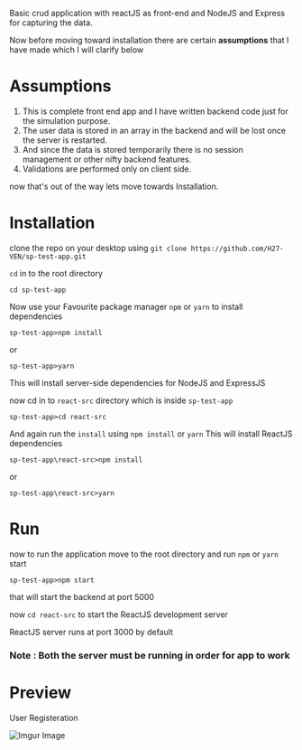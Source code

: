 Basic crud application with reactJS as front-end and NodeJS and Express for capturing the data.

Now before moving toward installation there are certain **assumptions** that I have made which I will clarify below



# Assumptions
1. This is complete front end app and I have written backend code just for the simulation purpose.
2. The user data is stored in an array in the backend and will be lost once the server is restarted.
3. And since the data is stored temporarily there is no session management or other nifty backend features.
4. Validations are performed only on client side. 

now that's out of the way lets move towards Installation.

# Installation

clone the repo on your desktop using `git clone https://github.com/H27-VEN/sp-test-app.git`

`cd` in to the root directory

`cd sp-test-app`

Now use your Favourite package manager `npm` or `yarn` to install dependencies 

`sp-test-app>npm install`

or

`sp-test-app>yarn`

This will install server-side dependencies for NodeJS and ExpressJS

now cd in to `react-src` directory which is inside `sp-test-app`


`sp-test-app>cd react-src`


And again run the `install` using `npm install` or `yarn` This will install ReactJS dependencies


`sp-test-app\react-src>npm install`

or

`sp-test-app\react-src>yarn`



# Run 

now to run the application move to the root directory and run `npm` or `yarn` start

`sp-test-app>npm start`

that will start the backend at port 5000

now `cd react-src` to start the ReactJS development server

ReactJS server runs at port 3000 by default

### Note : Both the server must be running in order for app to work



# Preview
User Registeration

![Imgur Image](https://imgur.com/a/ax42w6q.gif)

